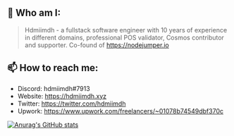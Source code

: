 ## 👋 Who am I:

> Hdmiimdh - a fullstack software engineer with 10 years of experience in different domains, professional POS validator, Cosmos contributor and supporter. 
Co-found of https://nodejumper.io

## 📫 How to reach me:

- Discord: hdmiimdh#7913
- Website: https://hdmiimdh.xyz
- Twitter: https://twitter.com/hdmiimdh
- Upwork: https://www.upwork.com/freelancers/~01078b74549dbf370c

[![Anurag's GitHub stats](https://github-readme-stats.vercel.app/api?show_icons=true&username=hdmiimdh)](https://github.com/anuraghazra/github-readme-stats)

<!--
**hdmiimdh/hdmiimdh** is a ✨ _special_ ✨ repository because its `README.md` (this file) appears on your GitHub profile.

Here are some ideas to get you started:

- 🔭 I’m currently working on ...
- 🌱 I’m currently learning ...
- 👯 I’m looking to collaborate on ...
- 🤔 I’m looking for help with ...
- 💬 Ask me about ...
- 📫 How to reach me: ...
- 😄 Pronouns: ...
- ⚡ Fun fact: ...
-->
